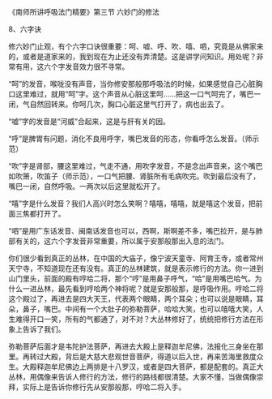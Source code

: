 
《南师所讲呼吸法门精要》第三节 六妙门的修法

8、六字诀

修六妙门止观，有个六字口诀很重要：呵、嘘、呼、吹、嘻、呬，究竟是从佛家来的，或者是道家来的，我到现在为止还没有弄清楚。这是讲学问知识。用处呢？非常有用，这六个字发音效力很不寻常。

“呵”的发音，喉咙没有声音，当你修安那般那呼吸法的时候，如果感觉自己心脏胸口这里难过，就用“呵”字。这个声音从心脏这里呵......把这一口气呵完了，嘴巴一闭，气自然回转来。你呵几次，胸口心脏这里气打开了，病也出去了。

“嘘”字的发音是“河威”合起来，这是与肝有关的因。

“呼”是脾胃有问题，消化不良用呼字，嘴巴发音的形态，你看呼怎么发音。（师示范）

“吹”字是肾部，腰这里难过，气走不通，用吹字发音，不是念出声音来，这个嘴巴如吹箫，吹笛子（师示范），一口气把腰、肾脏所有毛病吹完。吹到最后没有了，嘴巴一闭，自然呼吸。一两次以后这里就松开了。

“嘻”字是什么发音？我们人高兴时怎么笑啊？嘻嘻，嘻嘻，就是嘻这个发音，把前面三焦都打开了。

“呬”是用广东话发音、闽南话发音也可以，西啊，斯啊差不多，嘴巴拉开，是与肺部有关的，这六个字发音非常重要，所以属于安那般那出入息的法门。

你们很少看到真正的丛林，在中国的大庙子，像宁波天童寺、阿育王寺，或者常州天宁寺，不知道现在还有没有。真正的丛林建筑，就是表示修行的方法。你一进到山门里头，前面的殿有哼哈二将，那个“哼”是用鼻子呼气，“哈”是用嘴巴哈气。为什么一进丛林，最先看到哼哈两个神将呢？就是安那般那，是呼吸作用。哼哈二将这个殿过了，再进去是四大天王，代表两个眼睛，两个耳朵；也可以说是眼睛，耳朵，鼻子，嘴巴。中间有一个大肚子的弥勒菩萨，哈哈大笑，也可以嘻嘻大笑，人生难得开口一笑，所有的气都通了，对不对？大丛林修好了，统统把修行方法在形象上告诉了我们。

弥勒菩萨后面才是韦陀护法菩萨，再进去大殿上是释迦牟尼佛，法报化三身坐在那里。再转过大殿，背后是大慈大悲观世音菩萨，得道以后入世，再来苦海里救度众生。大殿释迦牟尼佛边上两排是十八罗汉，或者是四大菩萨，都是配套的。真正大丛林，用偶像来告诉人修行的方法，修行的路线都很清楚。大家不懂，当做偶像崇拜，实际上是告诉你修行先从安那般那，哼哈二将入手。